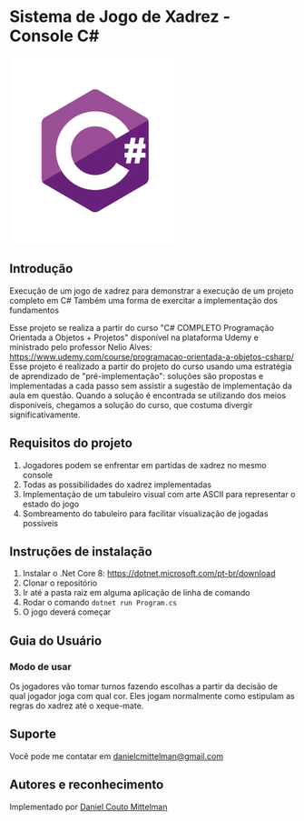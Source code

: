# Sistema de Jogo de Xadrez - Console C# 

![Image](.github/csharpLogo.png)

## Introdução
Execução de um jogo de xadrez para demonstrar a execução de um projeto completo em C#
Também uma forma de exercitar a implementação dos fundamentos

Esse projeto se realiza a partir do curso "C# COMPLETO Programação Orientada a Objetos + Projetos" disponível na plataforma Udemy e ministrado pelo professor Nelio Alves:
https://www.udemy.com/course/programacao-orientada-a-objetos-csharp/ 
Esse projeto é realizado a partir do projeto do curso usando uma estratégia de aprendizado de "pré-implementação": soluções são propostas e implementadas a cada passo sem assistir a sugestão de implementação da aula em questão. Quando a solução é encontrada se utilizando dos meios disponíveis, chegamos a solução do curso, que costuma divergir significativamente.

## Requisitos do projeto
1. Jogadores podem se enfrentar em partidas de xadrez no mesmo console
2. Todas as possibilidades do xadrez implementadas
3. Implementação de um tabuleiro visual com arte ASCII para representar o estado do jogo
4. Sombreamento do tabuleiro para facilitar visualização de jogadas possíveis

## Instruções de instalação
1. Instalar o .Net Core 8: https://dotnet.microsoft.com/pt-br/download
2. Clonar o repositório
3. Ir até a pasta raiz em alguma aplicação de linha de comando 
4. Rodar o comando `dotnet run Program.cs`
5. O jogo deverá começar

## Guia do Usuário
### Modo de usar

Os jogadores vão tomar turnos fazendo escolhas a partir da decisão de qual jogador joga com qual cor. Eles jogam normalmente como estipulam as regras do xadrez até o xeque-mate.

## Suporte
Você pode me contatar em danielcmittelman@gmail.com

## Autores e reconhecimento
Implementado por [Daniel Couto Mittelman](https://www.linkedin.com/in/daniel-couto-mittelman-34b544116/)